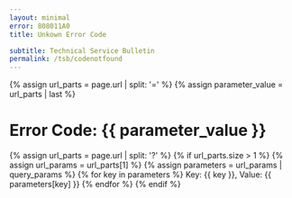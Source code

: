 ```yaml
---
layout: minimal
error: 808011A0
title: Unkown Error Code

subtitle: Technical Service Bulletin
permalink: /tsb/codenotfound
---
```


{% assign url_parts = page.url | split: '=' %}
{% assign parameter_value = url_parts | last %}

# Error Code: {{ parameter_value }}

{% assign url_parts = page.url | split: '?' %}
{% if url_parts.size > 1 %}
  {% assign url_params = url_parts[1] %}
  {% assign parameters = url_params | query_params %}
  {% for key in parameters %}
    Key: {{ key }}, Value: {{ parameters[key] }}
  {% endfor %}
{% endif %}
